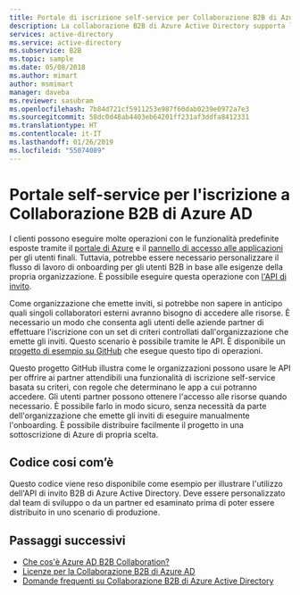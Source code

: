 ```yaml
---
title: Portale di iscrizione self-service per Collaborazione B2B di Azure Active Directory | Microsoft Docs
description: La collaborazione B2B di Azure Active Directory supporta le relazioni tra società abilitando i partner commerciali ad accedere in modo selettivo alle applicazioni aziendali
services: active-directory
ms.service: active-directory
ms.subservice: B2B
ms.topic: sample
ms.date: 05/08/2018
ms.author: mimart
author: msmimart
manager: daveba
ms.reviewer: sasubram
ms.openlocfilehash: 7b84d721cf5911253e987f60dab0239e0972a7e3
ms.sourcegitcommit: 58dc0d48ab4403eb64201ff231af3ddfa8412331
ms.translationtype: HT
ms.contentlocale: it-IT
ms.lasthandoff: 01/26/2019
ms.locfileid: "55074089"
---
```

# <a name="self-service-portal-for-azure-ad-b2b-collaboration-sign-up"></a>Portale self-service per l'iscrizione a Collaborazione B2B di Azure AD

I clienti possono eseguire molte operazioni con le funzionalità predefinite esposte tramite il [portale di Azure](https://portal.azure.com) e il [pannello di accesso alle applicazioni](https://myapps.microsoft.com) per gli utenti finali. Tuttavia, potrebbe essere necessario personalizzare il flusso di lavoro di onboarding per gli utenti B2B in base alle esigenze della propria organizzazione. È possibile eseguire questa operazione con [l'API di invito](https://developer.microsoft.com/graph/docs/api-reference/v1.0/resources/invitation).

Come organizzazione che emette inviti, si potrebbe non sapere in anticipo quali singoli collaboratori esterni avranno bisogno di accedere alle risorse. È necessario un modo che consenta agli utenti delle aziende partner di effettuare l'iscrizione con un set di criteri controllati dall'organizzazione che emette gli inviti. Questo scenario è possibile tramite le API. È disponibile un [progetto di esempio su GitHub](https://github.com/Azure/active-directory-dotnet-graphapi-b2bportal-web) che esegue questo tipo di operazioni.

Questo progetto GitHub illustra come le organizzazioni possono usare le API per offrire ai partner attendibili una funzionalità di iscrizione self-service basata su criteri, con regole che determinano le app a cui potranno accedere. Gli utenti partner possono ottenere l'accesso alle risorse quando necessario. È possibile farlo in modo sicuro, senza necessità da parte dell'organizzazione che emette gli inviti di eseguire manualmente l'onboarding. È possibile distribuire facilmente il progetto in una sottoscrizione di Azure di propria scelta.

## <a name="as-is-code"></a>Codice cosi com’è

Questo codice viene reso disponibile come esempio per illustrare l'utilizzo dell'API di invito B2B di Azure Active Directory. Deve essere personalizzato dal team di sviluppo o da un partner ed esaminato prima di poter essere distribuito in uno scenario di produzione.

## <a name="next-steps"></a>Passaggi successivi

* [Che cos'è Azure AD B2B Collaboration?](what-is-b2b.md)
* [Licenze per la Collaborazione B2B di Azure AD](licensing-guidance.md)
* [Domande frequenti su Collaborazione B2B di Azure Active Directory](faq.md)
